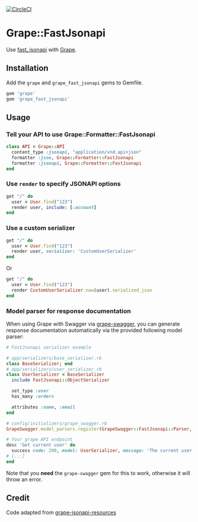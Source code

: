 [![CircleCI](https://circleci.com/gh/EmCousin/grape_fast_jsonapi/tree/master.svg?style=svg)](https://circleci.com/gh/EmCousin/grape_fast_jsonapi/tree/master)

# Grape::FastJsonapi

Use [fast_jsonapi](https://github.com/Netflix/fast_jsonapi) with [Grape](https://github.com/ruby-grape/grape).

## Installation

Add the `grape` and `grape_fast_jsonapi` gems to Gemfile.

```ruby
gem 'grape'
gem 'grape_fast_jsonapi'
```

## Usage

### Tell your API to use Grape::Formatter::FastJsonapi

```ruby
class API < Grape::API
  content_type :jsonapi, "application/vnd.api+json"
  formatter :json, Grape::Formatter::FastJsonapi
  formatter :jsonapi, Grape::Formatter::FastJsonapi
end
```

### Use `render` to specify JSONAPI options

```ruby
get "/" do
  user = User.find("123")
  render user, include: [:account]
end
```

### Use a custom serializer

```ruby
get "/" do
  user = User.find("123")
  render user, serializer: 'CustomUserSerializer'
end
```

Or

```ruby
get "/" do
  user = User.find("123")
  render CustomUserSerializer.new(user).serialized_json
end
```

### Model parser for response documentation

When using Grape with Swagger via [grape-swagger](https://github.com/ruby-grape/grape-swagger), you can generate response documentation automatically via the provided following model parser:

```ruby
# FastJsonapi serializer example

# app/serializers/base_serializer.rb
class BaseSerializer; end
# app/serializers/user_serializer.rb
class UserSerializer < BaseSerializer
  include FastJsonapi::ObjectSerializer

  set_type :user
  has_many :orders

  attributes :name, :email
end

# config/initializers/grape_swagger.rb
GrapeSwagger.model_parsers.register(GrapeSwagger::FastJsonapi::Parser, BaseSerializer)

# Your grape API endpoint
desc 'Get current user' do
  success code: 200, model: UserSerializer, message: 'The current user'
# [...]
end
```

Note that you **need** the `grape-swagger` gem for this to work, otherwise it will throw an error.

## Credit

Code adapted from [grape-jsonapi-resources](https://github.com/cdunn/grape-jsonapi-resources)
